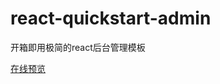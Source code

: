 # react-quickstart-admin
开箱即用极简的react后台管理模板
<p>
  <a href="https://wangxiaofenggit.github.io/react-quickstart-admin/index.html">
      在线预览
  </a>
</p>